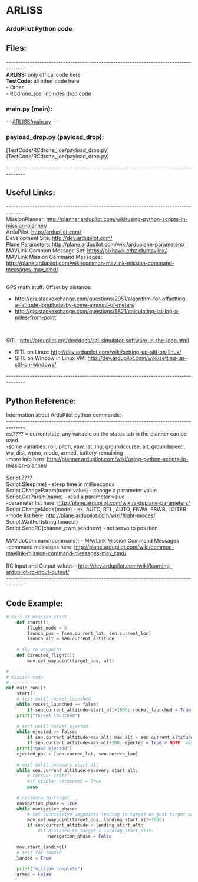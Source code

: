 # ARLISS
### ArduPilot Python code

## Files:

 -------------------------------------------------------------------------------------- <br />
<b>ARLISS:</b> only offical code here <br />
<b>TestCode:</b> all other code here <br />
	- Other <br />
	- RCdrone_joe: includes drop code <br />



### main.py (main):

-- [ARLISS/main.py](ARLISS/main.py) --

### payload_drop.py (payload_drop):

[TestCode/RCdrone_joe/payload_drop.py] (TestCode/RCdrone_joe/payload_drop.py)

 -------------------------------------------------------------------------------------- <br />

## Useful Links:

 -------------------------------------------------------------------------------------- <br />
MissionPlanner: http://planner.ardupilot.com/wiki/using-python-scripts-in-mission-planner/ <br />
ArduPilot: http://ardupilot.com/ <br />
Development Site: http://dev.ardupilot.com/ <br />
Plane Parameters: http://plane.ardupilot.com/wiki/arduplane-parameters/ <br />
MAVLink Common Message Set: https://pixhawk.ethz.ch/mavlink/ <br />
MAVLink Mission Command Messages: http://plane.ardupilot.com/wiki/common-mavlink-mission-command-messages-mav_cmd/ <br />
<br />

GPS math stuff: Offset by distance: <br />
 - http://gis.stackexchange.com/questions/2951/algorithm-for-offsetting-a-latitude-longitude-by-some-amount-of-meters <br />
 - http://gis.stackexchange.com/questions/5821/calculating-lat-lng-x-miles-from-point <br />
<br />

SITL: http://ardupilot.org/dev/docs/sitl-simulator-software-in-the-loop.html <br />
 - SITL on Linux: http://dev.ardupilot.com/wiki/setting-up-sitl-on-linux/ <br />
 - SITL on Window in Linux VM: http://dev.ardupilot.com/wiki/setting-up-sitl-on-windows/ <br />

 -------------------------------------------------------------------------------------- <br />

## Python Reference:

 Information about ArduPilot python commands: <br />
 -------------------------------------------------------------------------------------- <br />
 cs.???? = currentstate, any variable on the status tab in the planner can be used. <br />
 -some varialbes: roll, pitch, yaw, lat, lng, groundcourse, alt, groundspeed, wp_dist, wpno, mode, armed, battery_remaining <br />
 -more info here: http://planner.ardupilot.com/wiki/using-python-scripts-in-mission-planner/ <br />
 <br />
 Script.???? <br />
 Script.Sleep(ms) - sleep time in milliseconds <br />
 Script.ChangeParam(name,value) - change a parameter value <br />
 Script.GetParam(name) - read a parameter value <br />
 -parameter list here: http://plane.ardupilot.com/wiki/arduplane-parameters/ <br />
 Script.ChangeMode(mode) - ex. AUTO, RTL, AUTO, FBWA, FBWB, LOITER <br />
 -mode list here: http://plane.ardupilot.com/wiki/flight-modes/ <br />
 Script.WaitFor(string,timeout) <br />
 Script.SendRC(channel,pwm,sendnow) - set servo to pos ition <br />
 <br />
 MAV.doCommand(command);  - MAVLink Mission Command Messages <br />
 -command messages here: http://plane.ardupilot.com/wiki/common-mavlink-mission-command-messages-mav_cmd/ <br />
 <br />
 RC Input and Output values - http://dev.ardupilot.com/wiki/learning-ardupilot-rc-input-output/ <br />
 -------------------------------------------------------------------------------------- <br />
 
 
## Code Example:

```python
# call at mission start
	def start():
		flight_mode = 0
		launch_pos = [sen.current_lat, sen.current_lon]
		launch_alt = sen.current_altitude
	
	# fly to waypoint
	def directed_flight():
		mov.set_waypoint(target_pos, alt)

# ------------
# mission code
# ------------
def main_run():
	start()
	# test until rocket launched
	while rocket_launched == false:
		if sen.current_altitude>start_alt+1000: rocket_launched = True
	print("rocket launched")
	
	# test until rocket ejected
	while ejected == false:
		if sen.current_altitude>max_alt: max_alt = sen.current_altitude
		if sen.current_altitude<max_alt+200: ejected = True # NOTE: maybe use accelerometer
	print("quad ejected")
	ejected_pos = [sen.curren_lat, sen.curren_lon]
	
	# wait until recovery start alt
	while sen.current_altitude>recovery_start_alt:
		# recover craft!!
		#if stable: recovered = True
		pass
	
	# navigate to target
	navigation_phase = True
	while navigation_phase:
		# set succsessive waypoints leading to target or just target waypoint??
		mov.set_waypoint(target_pos, landing_start_alt+1000)
		if sen.current_altitude < landing_start_alt:
			#if distance_to_target < landing_start_dist:
				navigation_phase = False

	mov.start_landing()
	# test for landed
	landed = True
	
	print("mission complete")
	armed = False
	
```

